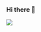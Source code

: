 ### Hi there 👋

<a href="[https://talentsingularity.blogspot.com]" target="_blank"><img src="https://img.shields.io/badge/[Talent Singularity]-[FF5722]?style=flat-square&logo=[Talent Singularity]&logoColor=white"/></a>
